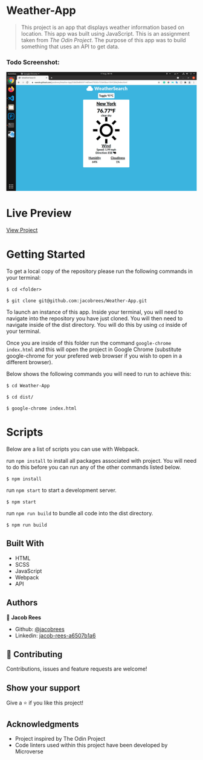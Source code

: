 # Weather-App

> This project is an app that displays weather information based on location. This app was built using JavaScript. This is an assignment taken from _The Odin Project_. The purpose of this app was to build something that uses an API to get data.

### Todo Screenshot:

![](screenshot/screenshot.png)

# Live Preview

[View Project](https://rawcdn.githack.com/jacobrees/Weather-App/538d2bd0929714df2ee579283c723643bce13547/dist/index.html)

# Getting Started

To get a local copy of the repository please run the following commands in your terminal:

```
$ cd <folder>
```

```
$ git clone git@github.com:jacobrees/Weather-App.git
```

To launch an instance of this app. Inside your terminal, you will need to navigate into the repository you have just cloned. You will then need to navigate inside of the dist directory. You will do this by using `cd` inside of your terminal. 

Once you are inside of this folder run the command `google-chrome index.html` and this will open the project in Google Chrome (substitute google-chrome for your prefered web browser if you wish to open in a different browser). 

Below shows the following commands you will need to run to achieve this:

```
$ cd Weather-App
```

```
$ cd dist/
```

```
$ google-chrome index.html
```

# Scripts

Below are a list of scripts you can use with Webpack.

run `npm install` to install all packages associated with project. You will need to do this before you can run any of the other commands listed below.

```
$ npm install
```

run `npm start` to start a development server.

```
$ npm start
```

run `npm run build` to bundle all code into the dist directory.

```
$ npm run build
```

## Built With

- HTML
- SCSS
- JavaScript
- Webpack
- API

## Authors

👤 **Jacob Rees**

- Github: [@jacobrees](https://github.com/jacobrees)
- Linkedin: [jacob-rees-a6507b1a6](https://www.linkedin.com/in/jacob-rees-a6507b1a6/)


## 🤝 Contributing

Contributions, issues and feature requests are welcome!

## Show your support

Give a ⭐️ if you like this project!

## Acknowledgments

- Project inspired by The Odin Project
- Code linters used within this project have been developed by Microverse
